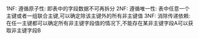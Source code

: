 1NF: 遵循原子性: 即表中的字段数据不可再拆分
2NF: 遵循唯一性: 表中任意一个主键或者一组联合主键,可以确定除该主键外的所有非主键值
3NF: 消除传递依赖: 在任一主键都可以确定所有非主键字段值的情况下,不能存在某非主键字段A可以获取非主键字段B